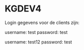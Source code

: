 # KGDEV4

Login gegevens voor de clients zijn:

username: 	test
password:	test

username:	test12
password: 	test

